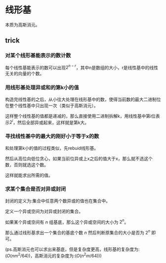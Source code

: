 # 线形基

本质为高斯消元。

## trick

### 对某个线形基能表示的数计数
每个线性基能表示的数可以出现$2^{n-r}$，其中n是数组的大小，r是线性基中的线性无关的向量的个数。

### 用线形基处理异或和的第k小的值
构造完线性基的之后，从小往大处理在线形基中的数，使得当前数的最大二进制位在整个线性基中只出现一次（类似于高斯消元）。

这样整个线性基的值都是递减的，那么直接使用二进制拆解k，用线性基中第i位表示$2^i$，然后全部异或起来，这样就是第k大。

### 寻找线性基中的最大的刚好小于等于x的数

和处理第k小的值的过程类似，先rebuid线形基。

然后从高位向低位贪心，如果当前位异或上x之后的值大于x，那么就不选这个数，否则就选这个数。

这样就能求出所需的值。

### 求某个集合是否对异或封闭

封闭的定义为:集合中任意两个数异或的值也在集合中。

定义一个异或空间为对异或封闭的集合。

如果某个异或空间有 $n$ 组基底，那么这个异或空间的大小为 $2^n$。

那么通过线形基求出一个集合的基底个数 $n$ 然后判断原集合的大小是否为 $2^n$ 即可。

(ps.高斯消元也可以求出来基底，但是复杂度更高，线形基的复杂度为:$(O(nm^2/64))$，高斯消元的复杂度为:$(O(n^2m/64))$)